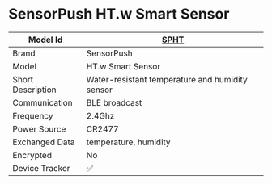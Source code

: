 # SensorPush HT.w Smart Sensor

|Model Id|[SPHT](https://github.com/theengs/decoder/blob/development/src/devices/SensorP_HT_json.h)|
|-|-|
|Brand|SensorPush|
|Model|HT.w Smart Sensor|
|Short Description|Water-resistant temperature and humidity sensor|
|Communication|BLE broadcast|
|Frequency|2.4Ghz|
|Power Source|CR2477|
|Exchanged Data|temperature, humidity|
|Encrypted|No|
|Device Tracker|&#9989;|
